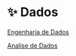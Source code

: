 # ✨ Dados

<div> 
<p><a href="https://github.com/JosiTubaroski/Analise_de_Dados">Engenharia de Dados</a></p>
</div> 

<div> 
<p><a href="https://github.com/JosiTubaroski/DATA">Analise de Dados</a></p>
</div> 


